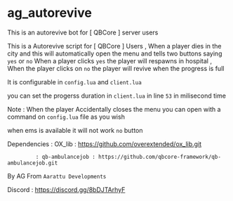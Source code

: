 # ag_autorevive
 This is an autorevive bot for [ QBCore ] server users

This is a Autorevive script for [ QBCore ] Users , When a player dies in the city and this will automatically open the menu and tells two buttons saying `yes` or `no`
When a player clicks `yes` the player will respawns in hospital , When the player clicks on `no` the player will revive when the progress is full


It is configurable in `config.lua` and `client.lua` 

you can set the progerss duration in `client.lua` in line `53` in milisecond time

Note : When the player Accidentally closes the menu you can open with a command on `config.lua` file as you wish 

when ems is available it will not work `no` button

Dependencies : OX_lib : https://github.com/overextended/ox_lib.git

             : qb-ambulancejob : https://github.com/qbcore-framework/qb-ambulancejob.git


By AG From `Aarattu Developments`

Discord : https://discord.gg/8bDJTArhyF
